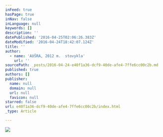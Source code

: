 ```yaml
---
inFeed: true
hasPage: true
inNav: false
inLanguage: null
keywords: []
description: ''
datePublished: '2016-04-25T02:06:26.383Z'
dateModified: '2016-04-24T18:42:07.124Z'
title: ''
author:
  - name: 'AUŠRA, 2012 m.  stovykla'
    url: ''
sourcePath: _posts/2016-04-24-e40f1a36-dcf9-40de-afe4-7ffe6cc00c2b.md
published: true
authors: []
publisher:
  name: null
  domain: null
  url: null
  favicon: null
starred: false
url: e40f1a36-dcf9-40de-afe4-7ffe6cc00c2b/index.html
_type: Article

---
```

![](https://the-grid-user-content.s3-us-west-2.amazonaws.com/3af5250b-4afe-4971-b255-ad26b1e22ea5.jpg)